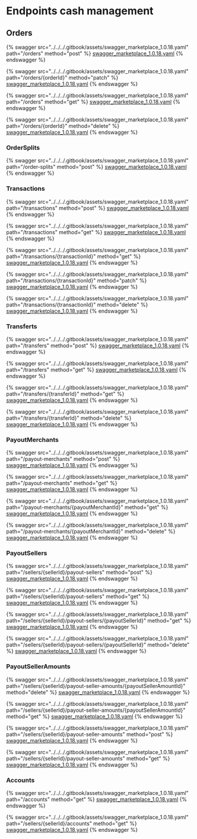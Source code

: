 # Endpoints cash management

## Orders

{% swagger src="../../../.gitbook/assets/swagger_marketplace_1.0.18.yaml" path="/orders" method="post" %}
[swagger_marketplace_1.0.18.yaml](../../../.gitbook/assets/swagger_marketplace_1.0.18.yaml)
{% endswagger %}

{% swagger src="../../../.gitbook/assets/swagger_marketplace_1.0.18.yaml" path="/orders/{orderId}" method="patch" %}
[swagger_marketplace_1.0.18.yaml](../../../.gitbook/assets/swagger_marketplace_1.0.18.yaml)
{% endswagger %}

{% swagger src="../../../.gitbook/assets/swagger_marketplace_1.0.18.yaml" path="/orders" method="get" %}
[swagger_marketplace_1.0.18.yaml](../../../.gitbook/assets/swagger_marketplace_1.0.18.yaml)
{% endswagger %}

{% swagger src="../../../.gitbook/assets/swagger_marketplace_1.0.18.yaml" path="/orders/{orderId}" method="delete" %}
[swagger_marketplace_1.0.18.yaml](../../../.gitbook/assets/swagger_marketplace_1.0.18.yaml)
{% endswagger %}

### OrderSplits

{% swagger src="../../../.gitbook/assets/swagger_marketplace_1.0.18.yaml" path="/order-splits" method="post" %}
[swagger_marketplace_1.0.18.yaml](../../../.gitbook/assets/swagger_marketplace_1.0.18.yaml)
{% endswagger %}

### Transactions

{% swagger src="../../../.gitbook/assets/swagger_marketplace_1.0.18.yaml" path="/transactions" method="post" %}
[swagger_marketplace_1.0.18.yaml](../../../.gitbook/assets/swagger_marketplace_1.0.18.yaml)
{% endswagger %}

{% swagger src="../../../.gitbook/assets/swagger_marketplace_1.0.18.yaml" path="/transactions" method="get" %}
[swagger_marketplace_1.0.18.yaml](../../../.gitbook/assets/swagger_marketplace_1.0.18.yaml)
{% endswagger %}

{% swagger src="../../../.gitbook/assets/swagger_marketplace_1.0.18.yaml" path="/transactions/{transactionId}" method="get" %}
[swagger_marketplace_1.0.18.yaml](../../../.gitbook/assets/swagger_marketplace_1.0.18.yaml)
{% endswagger %}

{% swagger src="../../../.gitbook/assets/swagger_marketplace_1.0.18.yaml" path="/transactions/{transactionId}" method="patch" %}
[swagger_marketplace_1.0.18.yaml](../../../.gitbook/assets/swagger_marketplace_1.0.18.yaml)
{% endswagger %}

{% swagger src="../../../.gitbook/assets/swagger_marketplace_1.0.18.yaml" path="/transactions/{transactionId}" method="delete" %}
[swagger_marketplace_1.0.18.yaml](../../../.gitbook/assets/swagger_marketplace_1.0.18.yaml)
{% endswagger %}

### Transferts

{% swagger src="../../../.gitbook/assets/swagger_marketplace_1.0.18.yaml" path="/transfers" method="post" %}
[swagger_marketplace_1.0.18.yaml](../../../.gitbook/assets/swagger_marketplace_1.0.18.yaml)
{% endswagger %}

{% swagger src="../../../.gitbook/assets/swagger_marketplace_1.0.18.yaml" path="/transfers" method="get" %}
[swagger_marketplace_1.0.18.yaml](../../../.gitbook/assets/swagger_marketplace_1.0.18.yaml)
{% endswagger %}

{% swagger src="../../../.gitbook/assets/swagger_marketplace_1.0.18.yaml" path="/transfers/{transferId}" method="get" %}
[swagger_marketplace_1.0.18.yaml](../../../.gitbook/assets/swagger_marketplace_1.0.18.yaml)
{% endswagger %}

{% swagger src="../../../.gitbook/assets/swagger_marketplace_1.0.18.yaml" path="/transfers/{transferId}" method="delete" %}
[swagger_marketplace_1.0.18.yaml](../../../.gitbook/assets/swagger_marketplace_1.0.18.yaml)
{% endswagger %}

### PayoutMerchants

{% swagger src="../../../.gitbook/assets/swagger_marketplace_1.0.18.yaml" path="/payout-merchants" method="post" %}
[swagger_marketplace_1.0.18.yaml](../../../.gitbook/assets/swagger_marketplace_1.0.18.yaml)
{% endswagger %}

{% swagger src="../../../.gitbook/assets/swagger_marketplace_1.0.18.yaml" path="/payout-merchants" method="get" %}
[swagger_marketplace_1.0.18.yaml](../../../.gitbook/assets/swagger_marketplace_1.0.18.yaml)
{% endswagger %}

{% swagger src="../../../.gitbook/assets/swagger_marketplace_1.0.18.yaml" path="/payout-merchants/{payoutMerchantId}" method="get" %}
[swagger_marketplace_1.0.18.yaml](../../../.gitbook/assets/swagger_marketplace_1.0.18.yaml)
{% endswagger %}

{% swagger src="../../../.gitbook/assets/swagger_marketplace_1.0.18.yaml" path="/payout-merchants/{payoutMerchantId}" method="delete" %}
[swagger_marketplace_1.0.18.yaml](../../../.gitbook/assets/swagger_marketplace_1.0.18.yaml)
{% endswagger %}

### PayoutSellers

{% swagger src="../../../.gitbook/assets/swagger_marketplace_1.0.18.yaml" path="/sellers/{sellerId}/payout-sellers" method="post" %}
[swagger_marketplace_1.0.18.yaml](../../../.gitbook/assets/swagger_marketplace_1.0.18.yaml)
{% endswagger %}

{% swagger src="../../../.gitbook/assets/swagger_marketplace_1.0.18.yaml" path="/sellers/{sellerId}/payout-sellers" method="get" %}
[swagger_marketplace_1.0.18.yaml](../../../.gitbook/assets/swagger_marketplace_1.0.18.yaml)
{% endswagger %}

{% swagger src="../../../.gitbook/assets/swagger_marketplace_1.0.18.yaml" path="/sellers/{sellerId}/payout-sellers/{payoutSellerId}" method="get" %}
[swagger_marketplace_1.0.18.yaml](../../../.gitbook/assets/swagger_marketplace_1.0.18.yaml)
{% endswagger %}

{% swagger src="../../../.gitbook/assets/swagger_marketplace_1.0.18.yaml" path="/sellers/{sellerId}/payout-sellers/{payoutSellerId}" method="delete" %}
[swagger_marketplace_1.0.18.yaml](../../../.gitbook/assets/swagger_marketplace_1.0.18.yaml)
{% endswagger %}

### PayoutSellerAmounts

{% swagger src="../../../.gitbook/assets/swagger_marketplace_1.0.18.yaml" path="/sellers/{sellerId}/payout-seller-amounts/{payoutSellerAmountId}" method="delete" %}
[swagger_marketplace_1.0.18.yaml](../../../.gitbook/assets/swagger_marketplace_1.0.18.yaml)
{% endswagger %}

{% swagger src="../../../.gitbook/assets/swagger_marketplace_1.0.18.yaml" path="/sellers/{sellerId}/payout-seller-amounts/{payoutSellerAmountId}" method="get" %}
[swagger_marketplace_1.0.18.yaml](../../../.gitbook/assets/swagger_marketplace_1.0.18.yaml)
{% endswagger %}

{% swagger src="../../../.gitbook/assets/swagger_marketplace_1.0.18.yaml" path="/sellers/{sellerId}/payout-seller-amounts" method="post" %}
[swagger_marketplace_1.0.18.yaml](../../../.gitbook/assets/swagger_marketplace_1.0.18.yaml)
{% endswagger %}

{% swagger src="../../../.gitbook/assets/swagger_marketplace_1.0.18.yaml" path="/sellers/{sellerId}/payout-seller-amounts" method="get" %}
[swagger_marketplace_1.0.18.yaml](../../../.gitbook/assets/swagger_marketplace_1.0.18.yaml)
{% endswagger %}

### Accounts

{% swagger src="../../../.gitbook/assets/swagger_marketplace_1.0.18.yaml" path="/accounts" method="get" %}
[swagger_marketplace_1.0.18.yaml](../../../.gitbook/assets/swagger_marketplace_1.0.18.yaml)
{% endswagger %}

{% swagger src="../../../.gitbook/assets/swagger_marketplace_1.0.18.yaml" path="/sellers/{sellerId}/accounts" method="get" %}
[swagger_marketplace_1.0.18.yaml](../../../.gitbook/assets/swagger_marketplace_1.0.18.yaml)
{% endswagger %}
